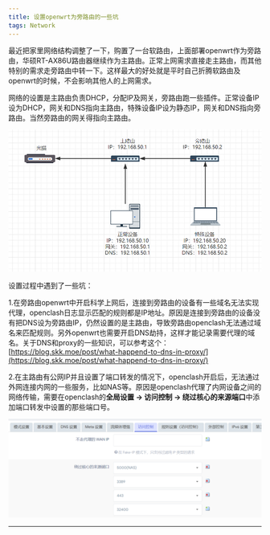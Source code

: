 ```yaml
---
title: 设置openwrt为旁路由的一些坑
tags: Network
---
```


最近把家里网络结构调整了一下，购置了一台软路由，上面部署openwrt作为旁路由，华硕RT-AX86U路由器继续作为主路由。正常上网需求直接走主路由，而其他特别的需求走旁路由中转一下。这样最大的好处就是平时自己折腾软路由及openwrt的时候，不会影响其他人的上网需求。

网络的设置是主路由负责DHCP，分配IP及网关，旁路由跑一些插件。正常设备IP设为DHCP，网关和DNS指向主路由，特殊设备IP设为静态IP，网关和DNS指向旁路由。当然旁路由的网关得指向主路由。

![network%20structure](https://github.com/rongting/rongting.github.io/raw/master/assets/images/2023-02-07-%E8%AE%BE%E7%BD%AEopenwrt%E4%B8%BA%E6%97%81%E8%B7%AF%E7%94%B1%E7%9A%84%E4%B8%80%E4%BA%9B%E5%9D%91/network%20structure.png)

设置过程中遇到了一些坑：

1.在旁路由openwrt中开启科学上网后，连接到旁路由的设备有一些域名无法实现代理，openclash日志显示匹配的规则都是IP地址。原因是连接到旁路由的设备没有把DNS设为旁路由IP，仍然设置的是主路由，导致旁路由openclash无法通过域名来匹配规则。另外openwrt也需要开启DNS劫持，这样才能记录需要代理的域名。关于DNS和proxy的一些知识，可以参考这个：[https://blog.skk.moe/post/what-happend-to-dns-in-proxy/](https://blog.skk.moe/post/what-happend-to-dns-in-proxy/)

2.在主路由有公网IP并且设置了端口转发的情况下，openclash开启后，无法通过外网连接内网的一些服务，比如NAS等。原因是openclash代理了内网设备之间的网络传输，需要在openclash的**全局设置 -> 访问控制 -> 绕过核心的来源端口**中添加端口转发中设置的那些端口号。

![setting](https://github.com/rongting/rongting.github.io/raw/master/assets/images/2023-02-07-%E8%AE%BE%E7%BD%AEopenwrt%E4%B8%BA%E6%97%81%E8%B7%AF%E7%94%B1%E7%9A%84%E4%B8%80%E4%BA%9B%E5%9D%91/setting.png)

---

